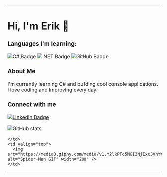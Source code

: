 <table>
  <tr>
    <td valign="top" style="padding-right: 20px;">

<h1>Hi, I'm Erik 👋</h1>

<h3>Languages I'm learning:</h3>
<p>
  <img src="https://img.shields.io/badge/C%23-239120?style=for-the-badge&logo=c-sharp&logoColor=white" alt="C# Badge" />
  <img src="https://img.shields.io/badge/.NET-512BD4?style=for-the-badge&logo=dotnet&logoColor=white" alt=".NET Badge" />
  <img src="https://img.shields.io/badge/GitHub-181717?style=for-the-badge&logo=github&logoColor=white" alt="GitHub Badge" />
</p>

<h3>About Me</h3>
<p>
I'm currently learning C# and building cool console applications.<br/>
I love coding and improving every day!
</p>

<h3>Connect with me</h3>
<p>
  <a href="https://www.linkedin.com/in/erik-jonsson-b16680368/" target="_blank">
    <img src="https://img.shields.io/badge/LinkedIn-0077B5?style=for-the-badge&logo=linkedin&logoColor=white" alt="LinkedIn Badge" />
  </a>
</p>

<p>
  <img src="https://github-readme-stats.vercel.app/api?username=EriksDevelopment&show_icons=true&theme=radical" alt="GitHub stats" />
</p>

    </td>
    <td valign="top">
      <img src="https://media3.giphy.com/media/v1.Y2lkPTc5MGI3NjExc3VhYW15aGN1d2E0cXpqdDV2MWJ4dnBqZmoxeXFwcWVxeTRhaWw1ZyZlcD12MV9pbnRlcm5hbF9naWZfYnlfaWQmY3Q9Zw/3xz2BLBOt13X9AgjEA/giphy.gif" alt="Spider-Man GIF" width="200" />
    </td>
  </tr>
</table>
